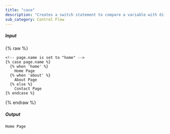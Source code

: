 ```yaml
---
title: "case"
description: "Creates a switch statement to compare a variable with different values. `case` initializes the switch statement, and `when` compares its values."
sub_category: Control Flow
---
```

##### Input

{% raw %}
~~~liquid
<!-- page.name is set to "home" -->
{% case page.name %}
  {% when 'home' %}
    Home Page
  {% when 'about' %}
    About Page
  {% else %}
    Contact Page
{% endcase %}
~~~
{% endraw %}

##### Output

~~~html
Home Page
~~~
